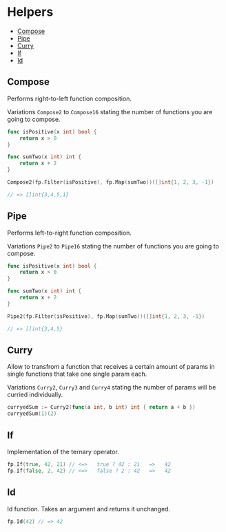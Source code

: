 # Helpers


- [Compose](#compose)
- [Pipe](#pipe)
- [Curry](#curry)
- [If](#if)
- [Id](#id)


## Compose

Performs right-to-left function composition.

Variations `Compose2` to `Compose16` stating the number of functions you are going to compose.

```go
func isPositive(x int) bool {
	return x > 0
}

func sumTwo(x int) int {
	return x + 2
}

Compose2(fp.Filter(isPositive), fp.Map(sumTwo))([]int{1, 2, 3, -1})

// => []int{3,4,5,1}
```

## Pipe

Performs left-to-right function composition.

Variations `Pipe2` to `Pipe16` stating the number of functions you are going to compose.

```go
func isPositive(x int) bool {
	return x > 0
}

func sumTwo(x int) int {
	return x + 2
}

Pipe2(fp.Filter(isPositive), fp.Map(sumTwo))([]int{1, 2, 3, -1})

// => []int{3,4,5}
```

## Curry

Allow to transfrom a function that receives a certain amount of params in single functions that take one single param each.

Variations `Curry2`, `Curry3` and `Curry4` stating the number of params will be curried individually.

```go
curryedSum := Curry2(func(a int, b int) int { return a + b })
curryedSum(1)(2)
```

## If

Implementation of the ternary operator.

```go
fp.If(true, 42, 21) // <=>   true ? 42 : 21   =>   42
fp.If(false, 2, 42) // <=>   false ? 2 : 42   =>   42
```

## Id

Id function. Takes an argument and returns it unchanged.

```go
fp.Id(42) // => 42
```